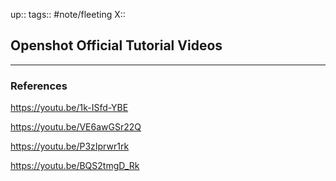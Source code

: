 up::
tags:: #note/fleeting 
X:: 

## Openshot Official Tutorial Videos



---

### References

https://youtu.be/1k-ISfd-YBE

https://youtu.be/VE6awGSr22Q

https://youtu.be/P3zIprwr1rk

https://youtu.be/BQS2tmgD_Rk
